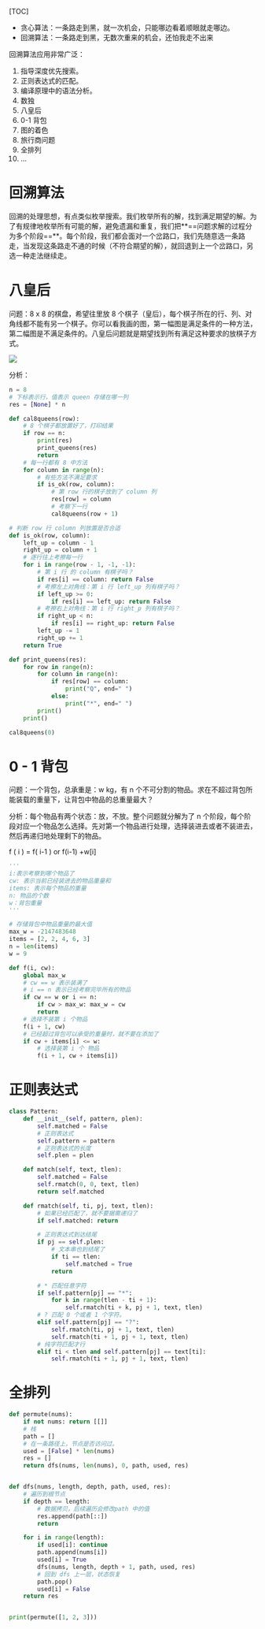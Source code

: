 [TOC]

- 贪心算法：一条路走到黑，就一次机会，只能哪边看着顺眼就走哪边。
- 回溯算法：一条路走到黑，无数次重来的机会，还怕我走不出来

回溯算法应用非常广泛：

1. 指导深度优先搜索。
2. 正则表达式的匹配。
3. 编译原理中的语法分析。
4. 数独
5. 八皇后
6. 0-1 背包
7. 图的着色
8. 旅行商问题
9. 全排列
10. ...

# 回溯算法

​		回溯的处理思想，有点类似枚举搜索。我们枚举所有的解，找到满足期望的解。为了有规律地枚举所有可能的解，避免遗漏和重复，我们把**==问题求解的过程分为多个阶段==**。每个阶段，我们都会面对一个岔路口，我们先随意选一条路走，当发现这条路走不通的时候（不符合期望的解），就回退到上一个岔路口，另选一种走法继续走。

# 八皇后

问题：8 x 8 的棋盘，希望往里放 8 个棋子（皇后），每个棋子所在的行、列、对角线都不能有另一个棋子。你可以看我画的图，第一幅图是满足条件的一种方法，第二幅图是不满足条件的。八皇后问题就是期望找到所有满足这种要求的放棋子方式。

![](images/a0e3994319732ca77c81e0f92cc77ff5.jpg)

分析：

```python
n = 8
# 下标表示行，值表示 queen 存储在哪一列
res = [None] * n

def cal8queens(row):
    # 8 个棋子都放置好了，打印结果
    if row == n:
        print(res)
        print_queens(res)
        return
    # 每一行都有 8 中方法
    for column in range(n):
        # 有些方法不满足要求
        if is_ok(row, column):
            # 第 row 行的棋子放到了 column 列
            res[row] = column
            # 考察下一行
            cal8queens(row + 1)

# 判断 row 行 column 列放置是否合适
def is_ok(row, column):
    left_up = column - 1
    right_up = column + 1
    # 逐行往上考擦每一行
    for i in range(row - 1, -1, -1):
        # 第 i 行 的 column 有棋子吗？
        if res[i] == column: return False
        # 考擦左上对角线：第 i 行 left_up 列有棋子吗？
        if left_up >= 0:
            if res[i] == left_up: return False
        # 考擦右上对角线：第 i 行 right_p 列有棋子吗？
        if right_up < n:
            if res[i] == right_up: return False
        left_up -= 1
        right_up += 1
    return True

def print_queens(res):
    for row in range(n):
        for column in range(n):
            if res[row] == column:
                print("Q", end=" ")
            else:
                print("*", end=" ")
        print()
    print()

cal8queens(0)
```

# 0 - 1 背包

问题：一个背包，总承重是：w kg，有 n 个不可分割的物品。求在不超过背包所能装载的重量下，让背包中物品的总重量最大？



分析：每个物品有两个状态：放，不放。整个问题就分解为了 n 个阶段，每个阶段对应一个物品怎么选择。先对第一个物品进行处理，选择装进去或者不装进去，然后再递归地处理剩下的物品。

f ( i ) =  f( i-1 ) or f(i-1) +w[i] 

```python
'''
i:表示考察到哪个物品了
cw: 表示当前已经装进去的物品重量和
items: 表示每个物品的重量
n: 物品的个数
w：背包重量
'''

# 存储背包中物品重量的最大值
max_w = -2147483648
items = [2, 2, 4, 6, 3]
n = len(items)
w = 9

def f(i, cw):
    global max_w
    # cw == w 表示装满了
    # i == n 表示已经考察完毕所有的物品
    if cw == w or i == n:
        if cw > max_w: max_w = cw
        return
    # 选择不装第 i 个物品
    f(i + 1, cw)
    # 已经超过背包可以承受的重量时，就不要在添加了
    if cw + items[i] <= w:
        # 选择装第 i 个 物品
        f(i + 1, cw + items[i])
```

# 正则表达式



```python
class Pattern:
    def __init__(self, pattern, plen):
        self.matched = False
        # 正则表达式
        self.pattern = pattern
        # 正则表达式的长度
        self.plen = plen

    def match(self, text, tlen):
        self.matched = False
        self.rmatch(0, 0, text, tlen)
        return self.matched

    def rmatch(self, ti, pj, text, tlen):
        # 如果已经匹配了，就不要据需递归了
        if self.matched: return

        # 正则表达式到达结尾
        if pj == self.plen:
            # 文本串也到结尾了
            if ti == tlen:
                self.matched = True
            return

        # * 匹配任意字符
        if self.pattern[pj] == "*":
            for k in range(tlen - ti + 1):
                self.rmatch(ti + k, pj + 1, text, tlen)
        # ? 匹配 0 个或者 1 个字符。
        elif self.pattern[pj] == "?":
            self.rmatch(ti, pj + 1, text, tlen)
            self.rmatch(ti + 1, pj + 1, text, tlen)
        # 纯字符匹配才行
        elif ti < tlen and self.pattern[pj] == text[ti]:
            self.rmatch(ti + 1, pj + 1, text, tlen)

```



# 全排列



```python
def permute(nums):
    if not nums: return [[]]
    # 栈
    path = []
    # 在一条路径上，节点是否访问过。
    used = [False] * len(nums)
    res = []
    return dfs(nums, len(nums), 0, path, used, res)


def dfs(nums, length, depth, path, used, res):
    # 遍历到根节点
    if depth == length:
        # 数据拷贝，后续遍历会修改path 中的值
        res.append(path[::])
        return

    for i in range(length):
        if used[i]: continue
        path.append(nums[i])
        used[i] = True
        dfs(nums, length, depth + 1, path, used, res)
        # 回到 dfs 上一层，状态恢复
        path.pop()
        used[i] = False
    return res


print(permute([1, 2, 3]))
```

